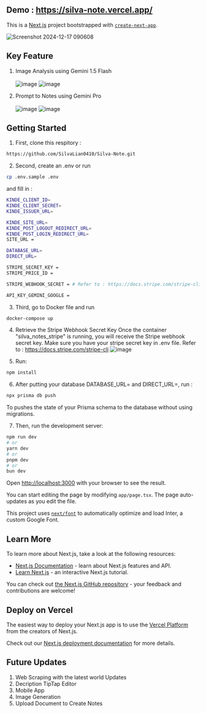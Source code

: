 ## Demo : https://silva-note.vercel.app/

This is a [Next.js](https://nextjs.org/) project bootstrapped with [`create-next-app`](https://github.com/vercel/next.js/tree/canary/packages/create-next-app).

![Screenshot 2024-12-17 090608](https://github.com/user-attachments/assets/198b1544-4302-4162-8275-96541bcf49dd)

## Key Feature
1. Image Analysis using Gemini 1.5 Flash <br><br>
![image](https://github.com/user-attachments/assets/ae4a7647-4ce2-4623-b698-a2756cb1e5b5)
![image](https://github.com/user-attachments/assets/bb456968-376d-4925-865d-c27f4437abf1)

3. Prompt to Notes using Gemini Pro <br><br>
![image](https://github.com/user-attachments/assets/e9d6466f-1c2b-42d7-8df3-f9f9b83d50ad)
![image](https://github.com/user-attachments/assets/3f01020f-25fe-404a-89e4-2cb3685d56d1)

## Getting Started

1. First, clone this respitory : 
```bash
https://github.com/SilvaLian0410/Silva-Note.git
```

2. Second, create an .env or run 
```bash
cp .env.sample .env
```

and fill in : 
```bash
KINDE_CLIENT_ID=
KINDE_CLIENT_SECRET=
KINDE_ISSUER_URL=

KINDE_SITE_URL=
KINDE_POST_LOGOUT_REDIRECT_URL=
KINDE_POST_LOGIN_REDIRECT_URL=
SITE_URL = 

DATABASE_URL=
DIRECT_URL=

STRIPE_SECRET_KEY = 
STRIPE_PRICE_ID =

STRIPE_WEBHOOK_SECRET = # Refer to : https://docs.stripe.com/stripe-cli

API_KEY_GEMINI_GOOGLE =
```

3. Third, go to Docker file and run 
```bash
docker-compose up
```

4. Retrieve the Stripe Webhook Secret Key
Once the container "silva_notes_stripe" is running, you will receive the Stripe webhook secret key. Make sure you have your stripe secret key in .env file. Refer to : https://docs.stripe.com/stripe-cli
![image](https://github.com/user-attachments/assets/fd433d85-126d-456e-b5ff-2fa9b4d171dd)

5. Run:
```bash
npm install
```

6. After putting your database DATABASE_URL= and DIRECT_URL=, run : 
```bash
npx prisma db push
```
To pushes the state of your Prisma schema to the database without using migrations.


7. Then, run the development server:

```bash
npm run dev
# or
yarn dev
# or
pnpm dev
# or
bun dev
```

Open [http://localhost:3000](http://localhost:3000) with your browser to see the result.

You can start editing the page by modifying `app/page.tsx`. The page auto-updates as you edit the file.

This project uses [`next/font`](https://nextjs.org/docs/basic-features/font-optimization) to automatically optimize and load Inter, a custom Google Font.

## Learn More

To learn more about Next.js, take a look at the following resources:

- [Next.js Documentation](https://nextjs.org/docs) - learn about Next.js features and API.
- [Learn Next.js](https://nextjs.org/learn) - an interactive Next.js tutorial.

You can check out [the Next.js GitHub repository](https://github.com/vercel/next.js/) - your feedback and contributions are welcome!

## Deploy on Vercel

The easiest way to deploy your Next.js app is to use the [Vercel Platform](https://vercel.com/new?utm_medium=default-template&filter=next.js&utm_source=create-next-app&utm_campaign=create-next-app-readme) from the creators of Next.js.

Check out our [Next.js deployment documentation](https://nextjs.org/docs/deployment) for more details.


## Future Updates

1. Web Scraping with the latest world Updates
2. Decription TipTap Editor
3. Mobile App
4. Image Generation 
5. Upload Document to Create Notes
